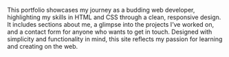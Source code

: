 This portfolio showcases my journey as a budding web developer, highlighting my skills in HTML and CSS through a clean, responsive design.
It includes sections about me, a glimpse into the projects I’ve worked on, and a contact form for anyone who wants to get in touch. 
Designed with simplicity and functionality in mind, this site reflects my passion for learning and creating on the web.
